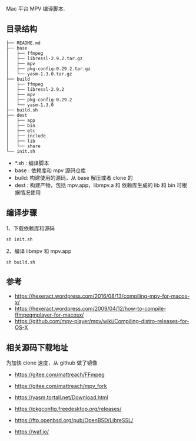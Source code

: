 Mac 平台 MPV 编译脚本.

## 目录结构

```
├── README.md
├── base
│   ├── ffmpeg
│   ├── libressl-2.9.2.tar.gz
│   ├── mpv
│   ├── pkg-config-0.29.2.tar.gz
│   └── yasm-1.3.0.tar.gz
├── build
│   ├── ffmpeg
│   ├── libressl-2.9.2
│   ├── mpv
│   ├── pkg-config-0.29.2
│   └── yasm-1.3.0
├── build.sh
├── dest
│   ├── app
│   ├── bin
│   ├── etc
│   ├── include
│   ├── lib
│   └── share
└── init.sh
```

- *.sh : 编译脚本
- base : 依赖库和 mpv 源码仓库
- build: 构建使用的源码，从 base 解压或者 clone 的
- dest : 构建产物，包括 mpv.app，libmpv.a 和 依赖库生成的 lib 和 bin 可根据情况使用

## 编译步骤

1、下载依赖库和源码

`sh init.sh`
 
2、编译 libmpv 和 mpv.app

`sh build.sh`

## 参考

- https://hexeract.wordpress.com/2016/08/13/compiling-mpv-for-macos-x/
- https://hexeract.wordpress.com/2009/04/12/how-to-compile-ffmpegmplayer-for-macosx/
- https://github.com/mpv-player/mpv/wiki/Compiling-distro-releases-for-OS-X

## 相关源码下载地址

为加快 clone 速度，从 github 做了镜像

- https://gitee.com/mattreach/FFmpeg
- https://gitee.com/mattreach/mpv_fork

- https://yasm.tortall.net/Download.html
- https://pkgconfig.freedesktop.org/releases/
- https://ftp.openbsd.org/pub/OpenBSD/LibreSSL/
- https://waf.io/